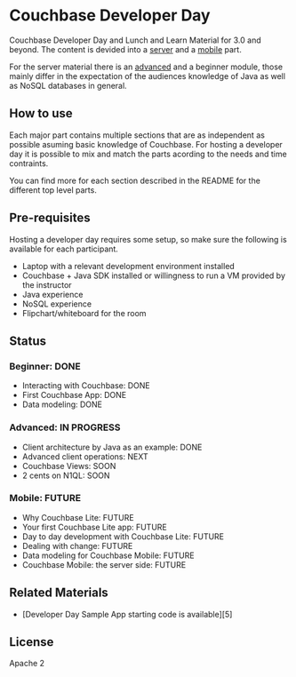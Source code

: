 Couchbase Developer Day
=======================

Couchbase Developer Day and Lunch and Learn Material for 3.0 and beyond. The
content is devided into a [server][1] and a [mobile][2] part.

For the server material there is an [advanced][4] and a beginner module, those
mainly differ in the expectation of the audiences knowledge of Java as well as
NoSQL databases in general.

How to use
----------

Each major part contains multiple sections that are as independent as possible
asuming basic knowledge of Couchbase. For hosting a developer day it is possible
to mix and match the parts acording to the needs and time contraints.

You can find more for each section described in the README for the different top
level parts.

Pre-requisites
---------------

Hosting a developer day requires some setup, so make sure the following is
available for each participant.

- Laptop with a relevant development environment installed
- Couchbase + Java SDK installed or willingness to run a VM provided by the instructor
- Java experience
- NoSQL experience
- Flipchart/whiteboard for the room

Status
------

### Beginner: DONE

- Interacting with Couchbase: DONE
- First Couchbase App: DONE
- Data modeling: DONE

### Advanced: IN PROGRESS

- Client architecture by Java as an example: DONE
- Advanced client operations: NEXT
- Couchbase Views: SOON
- 2 cents on N1QL: SOON

### Mobile: FUTURE

- Why Couchbase Lite: FUTURE
- Your first Couchbase Lite app: FUTURE
- Day to day development with Couchbase Lite: FUTURE
- Dealing with change: FUTURE
- Data modeling for Couchbase Mobile: FUTURE
- Couchbase Mobile: the server side: FUTURE


Related Materials
-----------------

- [Developer Day Sample App starting code is available][5]

License
-------

Apache 2

[1]: ./server
[2]: ./mobile
[3]: ./server/beginner
[4]: ./server/advanced
